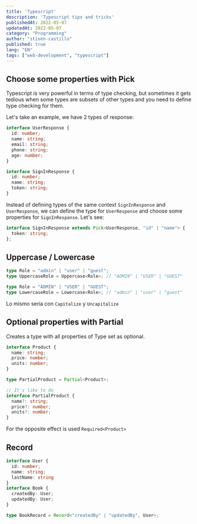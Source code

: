 ```yaml
---
title: 'Typescript'
description: 'Typescript tips and tricks'
publishedAt: 2022-05-07
updatedAt: 2022-05-07
category: "Programming"
author: "stiven-castillo"
published: true
lang: "EN"
tags: ["web-development", "typescript"]
---
```


## Choose some properties with Pick

Typescript is very powerful in terms of type checking, but sometimes it gets tedious when some types are subsets of other types and you need to define type checking for them.

Let's take an example, we have 2 types of response:

```ts
interface UserResponse {
  id: number;
  name: string;
  email: string;
  phone: string;
  age: number;
}
```

```ts
interface SignInResponse {
  id: number;
  name: string;
  token: string;
}
```

Instead of defining types of the same context `SignInResponse` and `UserResponse`, we can define the type for `UserResponse` and choose some properties for `SignInResponse`. Let's see:

```ts
interface SignInResponse extends Pick<UserResponse, "id" | "name"> {
  token: string;
};
```

## Uppercase / Lowercase

```ts
type Role = "admin" | "user" | "guest";
type UppercaseRole = Uppercase<Role>; // "ADMIN" | "USER" | "GUEST"

type Role = "ADMIN" | "USER" | "GUEST";
type LowercaseRole = Lowercase<Role>; // "admin" | "user" | "guest"
```

Lo mismo sería con `Capitalize` y `Uncapitalize`

## Optional properties with Partial

Creates a type with all properties of Type set as optional.

```ts
interface Product {
  name: string;
  price: number;
  units: number;
}

type PartialProduct = Partial<Product>;

// It's like to do
interface PartialProduct {
  name?: string;
  price?: number;
  units?: number;
}
```

For the opposite effect is used `Required<Product>`

## Record

```ts
interface User {
  id: number;
  name: string;
  lastName: string
}
interface Book {
  createdBy: User;
  updatedBy: User;
}

type BookRecord = Record<"createdBy" | "updatedBy", User>;
```
